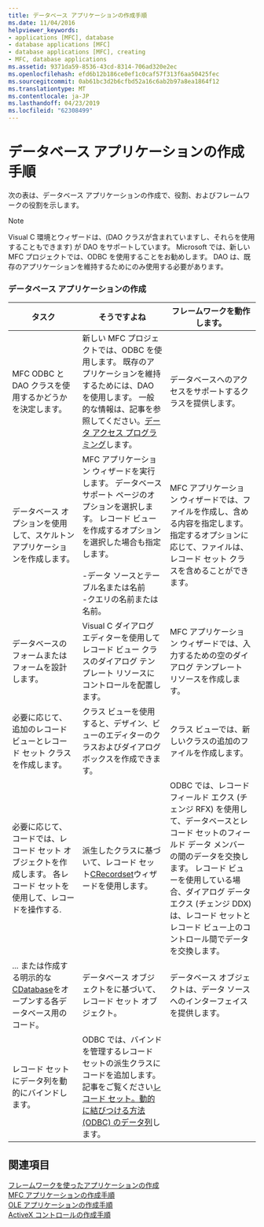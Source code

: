 ```yaml
---
title: データベース アプリケーションの作成手順
ms.date: 11/04/2016
helpviewer_keywords:
- applications [MFC], database
- database applications [MFC]
- database applications [MFC], creating
- MFC, database applications
ms.assetid: 9371da59-8536-43cd-8314-706ad320e2ec
ms.openlocfilehash: efd6b12b186ce0ef1c0caf57f313f6aa50425fec
ms.sourcegitcommit: 0ab61bc3d2b6cfbd52a16c6ab2b97a8ea1864f12
ms.translationtype: MT
ms.contentlocale: ja-JP
ms.lasthandoff: 04/23/2019
ms.locfileid: "62308499"
---
```

# <a name="sequence-of-operations-for-creating-database-applications"></a>データベース アプリケーションの作成手順

次の表は、データベース アプリケーションの作成で、役割、およびフレームワークの役割を示します。

> [!NOTE]
>  Visual C 環境とウィザードは、(DAO クラスが含まれていますし、それらを使用することもできます) が DAO をサポートしています。 Microsoft では、新しい MFC プロジェクトでは、ODBC を使用することをお勧めします。 DAO は、既存のアプリケーションを維持するためにのみ使用する必要があります。

### <a name="creating-database-applications"></a>データベース アプリケーションの作成

|タスク|そうですよね|フレームワークを動作します。|
|----------|------------|------------------------|
|MFC ODBC と DAO クラスを使用するかどうかを決定します。|新しい MFC プロジェクトでは、ODBC を使用します。 既存のアプリケーションを維持するためには、DAO を使用します。 一般的な情報は、記事を参照してください。[データ アクセス プログラミング](../data/data-access-programming-mfc-atl.md)します。|データベースへのアクセスをサポートするクラスを提供します。|
|データベース オプションを使用して、スケルトン アプリケーションを作成します。|MFC アプリケーション ウィザードを実行します。 データベース サポート ページのオプションを選択します。 レコード ビューを作成するオプションを選択した場合も指定します。<br /><br />-データ ソースとテーブル名または名前<br />-クエリの名前または名前。|MFC アプリケーション ウィザードでは、ファイルを作成し、含める内容を指定します。 指定するオプションに応じて、ファイルは、レコード セット クラスを含めることができます。|
|データベースのフォームまたはフォームを設計します。|Visual C ダイアログ エディターを使用してレコード ビュー クラスのダイアログ テンプレート リソースにコントロールを配置します。|MFC アプリケーション ウィザードでは、入力するための空のダイアログ テンプレート リソースを作成します。|
|必要に応じて、追加のレコード ビューとレコード セット クラスを作成します。|クラス ビューを使用すると、デザイン、ビューのエディターのクラスおよびダイアログ ボックスを作成できます。|クラス ビューでは、新しいクラスの追加のファイルを作成します。|
|必要に応じて、コードでは、レコード セット オブジェクトを作成します。 各レコード セットを使用して、レコードを操作する.|派生したクラスに基づいて、レコード セット[CRecordset](../mfc/reference/crecordset-class.md)ウィザードを使用します。|ODBC では、レコード フィールド エクス (チェンジ RFX) を使用して、データベースとレコード セットのフィールド データ メンバーの間のデータを交換します。 レコード ビューを使用している場合、ダイアログ データ エクス (チェンジ DDX) は、レコード セットとレコード ビュー上のコントロール間でデータを交換します。|
|... または作成する明示的な[CDatabase](../mfc/reference/cdatabase-class.md)をオープンする各データベース用のコード。|データベース オブジェクトをに基づいて、レコード セット オブジェクト。|データベース オブジェクトは、データ ソースへのインターフェイスを提供します。|
|レコード セットにデータ列を動的にバインドします。|ODBC では、バインドを管理するレコード セットの派生クラスにコードを追加します。 記事をご覧ください[レコード セット。動的に結びつける方法 (ODBC) のデータ列](../data/odbc/recordset-dynamically-binding-data-columns-odbc.md)します。||

## <a name="see-also"></a>関連項目

[フレームワークを使ったアプリケーションの作成](../mfc/building-on-the-framework.md)<br/>
[MFC アプリケーションの作成手順](../mfc/sequence-of-operations-for-building-mfc-applications.md)<br/>
[OLE アプリケーションの作成手順](../mfc/sequence-of-operations-for-creating-ole-applications.md)<br/>
[ActiveX コントロールの作成手順](../mfc/sequence-of-operations-for-creating-activex-controls.md)
